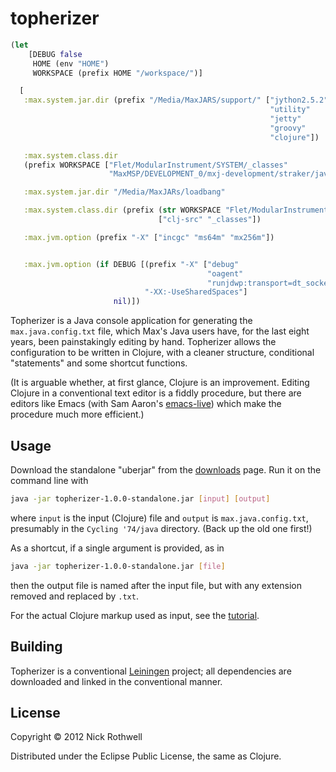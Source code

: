 # topherizer

```clojure
(let
    [DEBUG false
     HOME (env "HOME")
     WORKSPACE (prefix HOME "/workspace/")]

  [
   :max.system.jar.dir (prefix "/Media/MaxJARS/support/" ["jython2.5.2"
                                                          "utility"
                                                          "jetty"
                                                          "groovy"
                                                          "clojure"])

   :max.system.class.dir
   (prefix WORKSPACE ["Flet/ModularInstrument/SYSTEM/_classes"
                      "MaxMSP/DEVELOPMENT_0/mxj-development/straker/java/.classes"])

   :max.system.jar.dir "/Media/MaxJARs/loadbang"

   :max.system.class.dir (prefix (str WORKSPACE "Flet/ModularInstrument/DYNAMIC/")
                                 ["clj-src" "_classes"])

   :max.jvm.option (prefix "-X" ["incgc" "ms64m" "mx256m"])


   :max.jvm.option (if DEBUG [(prefix "-X" ["debug"
                                            "oagent"
                                            "runjdwp:transport=dt_socket,address=8074,server=y,suspend=n"])
                              "-XX:-UseSharedSpaces"]
                       nil)])
```

Topherizer is a Java console application for generating the
`max.java.config.txt` file, which Max's Java users have, for the last
eight years, been painstakingly editing by hand. Topherizer allows the
configuration to be written in Clojure, with a cleaner structure,
conditional "statements" and some shortcut functions.

(It is arguable whether, at first glance, Clojure is an
improvement. Editing Clojure in a conventional text editor is a fiddly
procedure, but there are editors like Emacs (with Sam Aaron's
[emacs-live][el]) which make the procedure much more efficient.)

## Usage

Download the standalone "uberjar" from the [downloads][dl] page. Run it
on the command line with

```bash
java -jar topherizer-1.0.0-standalone.jar [input] [output]
```

where `input` is the input (Clojure) file and `output` is
`max.java.config.txt`, presumably in the `Cycling '74/java`
directory. (Back up the old one first!)

As a shortcut, if a single argument is provided, as in

```bash
java -jar topherizer-1.0.0-standalone.jar [file]
```

then the output file is named after the input file, but with any
extension removed and replaced by `.txt`.

For the actual Clojure markup used as input, see the [tutorial][tut].

## Building

Topherizer is a conventional [Leiningen][lein] project; all dependencies
are downloaded and linked in the conventional manner.

## License

Copyright © 2012 Nick Rothwell

Distributed under the Eclipse Public License, the same as Clojure.

[el]: https://github.com/overtone/emacs-live
[dl]: https://github.com/cassiel/topherizer/downloads
[lein]: https://github.com/technomancy/leiningen
[tut]: https://github.com/cassiel/topherizer/blob/master/TUTORIAL.md
